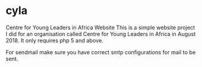# cyla
Centre for Young Leaders in Africa Website
This is a simple website project I did for an organisation called Centre for Young Leaders in Africa in August 2018. It only requires php 5 and above.

For sendmail make sure you have correct smtp configurations for mail to be sent.
